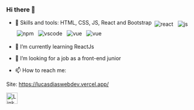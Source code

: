 ### Hi there 👋

<!--
**lucasdgimenez/lucasdgimenez** is a ✨ _special_ ✨ repository because its `README.md` (this file) appears on your GitHub profile.
-->


- 🔭 Skills and tools: HTML, CSS, JS, React and Bootstrap
  <img src="https://github.com/Quadrified/Quadrified/blob/master/assets/svg/dev/frameworks/react.svg" alt="react" style="vertical-align:top; margin:4px">
  <img src="https://github.com/Quadrified/Quadrified/blob/master/assets/svg/dev/languages/js.svg" alt="js" style="vertical-align:top; margin:4px">
  <img src="https://github.com/Quadrified/Quadrified/blob/master/assets/svg/dev/services/npm.svg" alt="npm" style="vertical-align:top; margin:4px">
  <img src="https://github.com/Quadrified/Quadrified/blob/master/assets/svg/dev/tools/visualstudio_code.svg" alt="vscode" style="vertical-align:top; margin:4px">
  <img src="https://github.com/Quadrified/Quadrified/blob/master/assets/svg/dev/frameworks/vue.svg" alt="vue" style="vertical-align:top; margin:4px">
  <img src="https://github.com/Quadrified/Quadrified/blob/master/assets/svg/dev/languages/html.svg" alt="vue" style="vertical-align:top; margin:4px">

- 🌱 I’m currently learning ReactJs
- 🤔 I’m looking for a job as a front-end junior
- 📫 How to reach me: 

Site: https://lucasdiaswebdev.vercel.app/

<a href="https://www.linkedin.com/in/lucasdgimenez"><img src="https://github.com/Quadrified/Quadrified/blob/master/assets/my_svgs/linkedin.svg" width="30px" alt="LinkedIn"></a> &nbsp; &nbsp;
